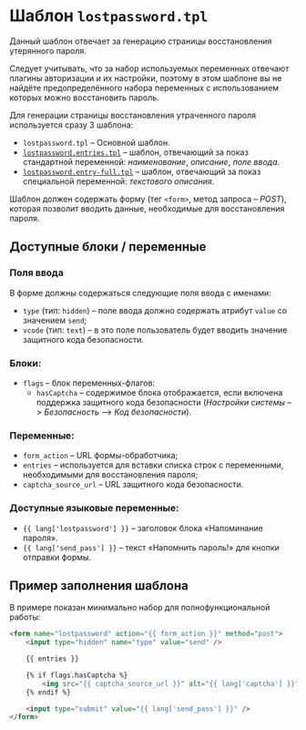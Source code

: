 # Шаблон `lostpassword.tpl`

Данный шаблон отвечает за генерацию страницы восстановления утерянного пароля.

Следует учитывать, что за набор используемых переменных отвечают плагины авторизации и их настройки, поэтому в этом шаблоне вы не найдёте предопределённого набора переменных с использованием которых можно восстановить пароль.

Для генерации страницы восстановления утраченного пароля используется сразу 3 шаблона:

- `lostpassword.tpl` – Основной шаблон.
- [`lostpassword.entries.tpl`](templates/lostpassword.entries.tpl.md) – шаблон, отвечающий за показ стандартной переменной: *наименование*, *описание*, *поле ввода*.
- [`lostpassword.entry-full.tpl`](templates/lostpassword.entry-full.tpl.md) – шаблон, отвечающий за показ специальной переменной: *текстового описания*.

Шаблон должен содержать форму (тег `<form>`, метод запроса – *POST*), которая позволит вводить данные, необходимые для восстановления пароля.

## Доступные блоки / переменные

### Поля ввода

В форме должны содержаться следующие поля ввода с именами:

- `type` (тип: `hidden`) – поле ввода должно содержать атрибут `value` со значением `send`;
- `vcode` (тип: `text`) – в это поле пользователь будет вводить значение защитного кода безопасности.

### Блоки:

- `flags` – блок переменных-флагов:
    - `hasCaptcha` – содержимое блока отображается, если включена поддержка защитного кода безопасности (*Настройки системы* –> *Безопасность* –> *Код безопасности*).

### Переменные:

- `form_action` – URL формы-обработчика;
- `entries` – используется для вставки списка строк с переменными, необходимыми для восстановления пароля;
- `captcha_source_url` – URL защитного кода безопасности.

### Доступные языковые переменные:

- `{{ lang['lostpassword'] }}` – заголовок блока «Напоминание пароля».
- `{{ lang['send_pass'] }}` – текст «Напомнить пароль!»  для кнопки отправки формы.

## Пример заполнения шаблона

В примере показан минимально набор для полнофункциональной работы:

```html
<form name="lostpassword" action="{{ form_action }}" method="post">
    <input type="hidden" name="type" value="send" />

    {{ entries }}

    {% if flags.hasCaptcha %}
        <img src="{{ captcha_source_url }}" alt="{{ lang['captcha'] }}" />
    {% endif %}

    <input type="submit" value="{{ lang['send_pass'] }}" />
</form>
```

